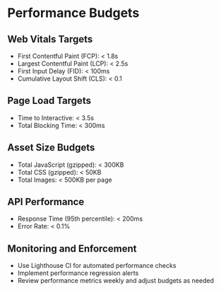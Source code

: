 # Performance Budgets

## Web Vitals Targets
- First Contentful Paint (FCP): < 1.8s
- Largest Contentful Paint (LCP): < 2.5s
- First Input Delay (FID): < 100ms
- Cumulative Layout Shift (CLS): < 0.1

## Page Load Targets
- Time to Interactive: < 3.5s
- Total Blocking Time: < 300ms

## Asset Size Budgets
- Total JavaScript (gzipped): < 300KB
- Total CSS (gzipped): < 50KB
- Total Images: < 500KB per page

## API Performance
- Response Time (95th percentile): < 200ms
- Error Rate: < 0.1%

## Monitoring and Enforcement
- Use Lighthouse CI for automated performance checks
- Implement performance regression alerts
- Review performance metrics weekly and adjust budgets as needed
